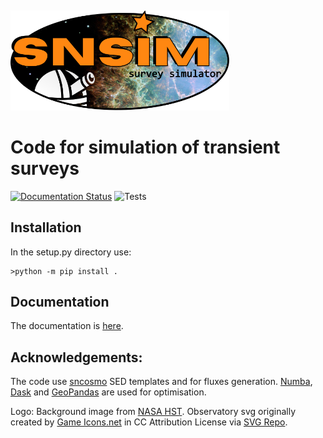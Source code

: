 
![]()

<img src="docs/_static/snsimlogo.svg" width=350>

# Code for simulation of transient surveys
[![Documentation Status](https://readthedocs.org/projects/snsim/badge/?version=dev)](https://snsim.readthedocs.io/en/main/?badge=dev) ![Tests](https://github.com/bastiencarreres/snsim/actions/workflows/python-package.yml/badge.svg?branch=dev)
## Installation
In the setup.py directory use:
```
>python -m pip install .
```

## Documentation

The documentation is [here](https://snsim.readthedocs.io/en/main/).

## Acknowledgements:
The code use [sncosmo](https://sncosmo.readthedocs.io/en/stable/) SED templates and for fluxes generation.
[Numba](https://numba.pydata.org/), [Dask](https://www.dask.org/) and [GeoPandas](https://geopandas.org/en/stable/) are used for optimisation.

Logo:  Background image from <a href="https://esahubble.org/images/heic0515a/">NASA HST</a>. Observatory svg originally created by <a href="https://game-icons.net/?ref=svgrepo.com" target="_blank">Game Icons.net</a> in CC Attribution License via <a href="https://www.svgrepo.com/" target="_blank">SVG Repo</a>.
